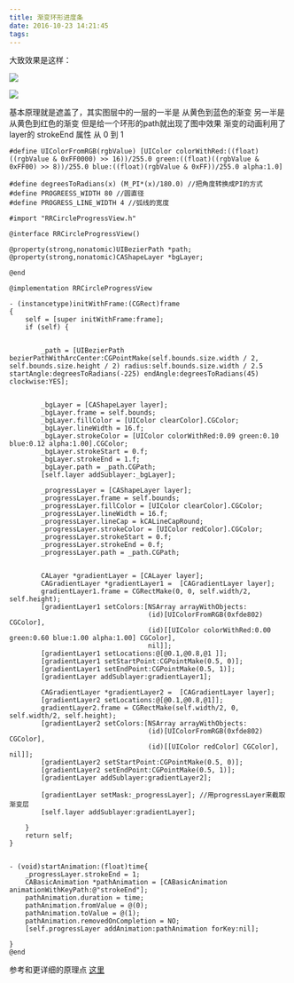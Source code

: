 ```yaml
---
title: 渐变环形进度条
date: 2016-10-23 14:21:45
tags:
---
```


大致效果是这样：
<!--more-->
![](http://7xt1bu.com1.z0.glb.clouddn.com/35.png)

![](http://7xt1bu.com1.z0.glb.clouddn.com/34.png)


基本原理就是遮盖了，其实图层中的一层的一半是 从黄色到蓝色的渐变  另一半是从黄色到红色的渐变
但是给一个环形的path就出现了图中效果
渐变的动画利用了 layer的 strokeEnd 属性 从 0 到 1


	#define UIColorFromRGB(rgbValue) [UIColor colorWithRed:((float)((rgbValue & 0xFF0000) >> 16))/255.0 green:((float)((rgbValue & 0xFF00) >> 8))/255.0 blue:((float)(rgbValue & 0xFF))/255.0 alpha:1.0]

	#define degreesToRadians(x) (M_PI*(x)/180.0) //把角度转换成PI的方式
	#define PROGREESS_WIDTH 80 //圆直径
	#define PROGRESS_LINE_WIDTH 4 //弧线的宽度

	#import "RRCircleProgressView.h"

	@interface RRCircleProgressView()

	@property(strong,nonatomic)UIBezierPath *path;
	@property(strong,nonatomic)CAShapeLayer *bgLayer;

	@end

	@implementation RRCircleProgressView

	- (instancetype)initWithFrame:(CGRect)frame
	{
	    self = [super initWithFrame:frame];
	    if (self) {
	        
	        
	        _path = [UIBezierPath bezierPathWithArcCenter:CGPointMake(self.bounds.size.width / 2, self.bounds.size.height / 2) radius:self.bounds.size.width / 2.5 startAngle:degreesToRadians(-225) endAngle:degreesToRadians(45)  clockwise:YES];
	    
	        
	        _bgLayer = [CAShapeLayer layer];
	        _bgLayer.frame = self.bounds;
	        _bgLayer.fillColor = [UIColor clearColor].CGColor;
	        _bgLayer.lineWidth = 16.f;
	        _bgLayer.strokeColor = [UIColor colorWithRed:0.09 green:0.10 blue:0.12 alpha:1.00].CGColor;
	        _bgLayer.strokeStart = 0.f;
	        _bgLayer.strokeEnd = 1.f;
	        _bgLayer.path = _path.CGPath;
	        [self.layer addSublayer:_bgLayer];
	        
	        _progressLayer = [CAShapeLayer layer];
	        _progressLayer.frame = self.bounds;
	        _progressLayer.fillColor = [UIColor clearColor].CGColor;
	        _progressLayer.lineWidth = 16.f;
	        _progressLayer.lineCap = kCALineCapRound;
	        _progressLayer.strokeColor = [UIColor redColor].CGColor;
	        _progressLayer.strokeStart = 0.f;
	        _progressLayer.strokeEnd = 0.f;
	        _progressLayer.path = _path.CGPath;

	        
	        CALayer *gradientLayer = [CALayer layer];
	        CAGradientLayer *gradientLayer1 =  [CAGradientLayer layer];
	        gradientLayer1.frame = CGRectMake(0, 0, self.width/2, self.height);
	        [gradientLayer1 setColors:[NSArray arrayWithObjects:
	                                   (id)[UIColorFromRGB(0xfde802) CGColor],
	                                   (id)[[UIColor colorWithRed:0.00 green:0.60 blue:1.00 alpha:1.00] CGColor],
	                                   nil]];
	        [gradientLayer1 setLocations:@[@0.1,@0.8,@1 ]];
	        [gradientLayer1 setStartPoint:CGPointMake(0.5, 0)];
	        [gradientLayer1 setEndPoint:CGPointMake(0.5, 1)];
	        [gradientLayer addSublayer:gradientLayer1];
	        
	        CAGradientLayer *gradientLayer2 =  [CAGradientLayer layer];
	        [gradientLayer2 setLocations:@[@0.1,@0.8,@1]];
	        gradientLayer2.frame = CGRectMake(self.width/2, 0, self.width/2, self.height);
	        [gradientLayer2 setColors:[NSArray arrayWithObjects:
	                                   (id)[UIColorFromRGB(0xfde802) CGColor],
	                                   (id)[[UIColor redColor] CGColor], nil]];
	        [gradientLayer2 setStartPoint:CGPointMake(0.5, 0)];
	        [gradientLayer2 setEndPoint:CGPointMake(0.5, 1)];
	        [gradientLayer addSublayer:gradientLayer2];
	        
	        [gradientLayer setMask:_progressLayer]; //用progressLayer来截取渐变层
	        [self.layer addSublayer:gradientLayer];
	        
	    }
	    return self;
	}


	- (void)startAnimation:(float)time{
	    _progressLayer.strokeEnd = 1;
	    CABasicAnimation *pathAnimation = [CABasicAnimation animationWithKeyPath:@"strokeEnd"];
	    pathAnimation.duration = time;
	    pathAnimation.fromValue = @(0);
	    pathAnimation.toValue = @(1);
	    pathAnimation.removedOnCompletion = NO;
	    [self.progressLayer addAnimation:pathAnimation forKey:nil];
	    
	}
    @end

参考和更详细的原理点 [这里](https://www.ganlvji.com/gradient_circle_progress/)


	
